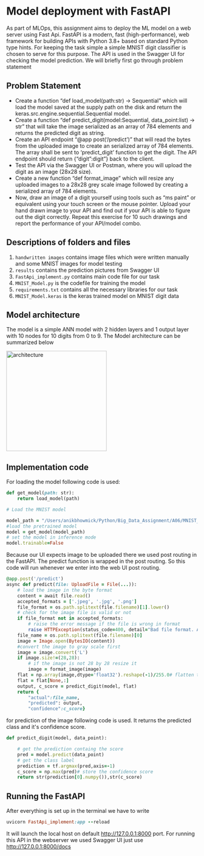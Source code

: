 # Model deployment with FastAPI
As part of MLOps, this assignment aims to deploy the ML model on a web server using Fast Api. FastAPI is a modern, fast (high-performance), web framework for building APIs with Python 3.8+ based on standard Python type hints. For keeping the task simple a simple MNIST digit classifier is chosen to serve for this purpose. The API is used in the Swagger UI for checking the model prediction. We will briefly first go through problem statement
## Problem Statement
* Create a function “def load_model(path:str) -> Sequential” which will load the model saved at the supply path on the disk and return the keras.src.engine.sequential.Sequential model.
* Create a function “def predict_digit(model:Sequential, data_point:list) -> str” that will take the image serialized as an array of 784 elements and returns the predicted digit as string.
* Create an API endpoint “@app post(‘/predict’)” that will read the bytes from the uploaded image to create an serialized array of 784 elements. The array shall be sent to ‘predict_digit’ function to get the digit. The API endpoint should return {“digit”:digit”} back to the client.
* Test the API via the Swagger UI or Postman, where you will upload the digit as an image (28x28 size).
* Create a new function “def format_image” which will resize any uploaded images to a 28x28 grey scale image followed by creating a serialized array of 784 elements.
* Now, draw an image of a digit yourself using tools such as “ms paint” or equivalent using your touch screen or the mouse pointer. Upload your hand drawn image to your API and find out if your API is able to figure out the digit correctly. Repeat this exercise for 10 such drawings and report the performance of your API/model combo.
## Descriptions of folders and files
1. `handwritten images` contains image files which were written manually and some MNIST images for model testing
2. `results` contains the prediction pictures from Swagger UI
3. `FastApi_implement.py` contains main code file for our task
4. `MNIST_Model.py` is the codefile for training the model
5. `requirements.txt` contains all the necessary libraries for our task
6. `MNIST_Model.keras` is the keras trained model on MNIST digit data
## Model architecture
The model is a simple ANN model with 2 hidden layers and 1 output layer with 10 nodes for 10 digits from 0 to 9. The Model architecture can be  summarized below 


<img width="264" alt="architecture" src="https://github.com/Anik320Bhowmick737/Big_Data_Lab_CS5830_FAST_API/assets/97800241/025288a0-b77e-42fb-9326-00b53e0a4b00">

## Implementation code 
For loading the model following code is used:
```ruby
def get_model(path: str):
    return load_model(path)

# Load the MNIST model

model_path = "/Users/anikbhowmick/Python/Big_Data_Assignment/A06/MNIST_model.keras"
#load the pretrained model
model = get_model(model_path)
# set the model in inference mode
model.trainable=False
```
Because our UI expects image to be uploaded there we used post routing in the FastAPI. The predict function is wrapped in the post routing. So this code will run whenever we enter into the web UI post routing. 
```ruby
@app.post('/predict')
async def predict(file: UploadFile = File(...)):
    # load the image in the byte format
    content = await file.read()
    accepted_formats = ['.jpeg', '.jpg', '.png']
    file_format = os.path.splitext(file.filename)[1].lower()
    # check for the image file is valid or not
    if file_format not in accepted_formats:
        # raise the error message if the file is wrong in format
        raise HTTPException(status_code=400, detail="Bad file format. Accepted formats are .jpeg, .jpg, .png")
    file_name = os.path.splitext(file.filename)[0]
    image = Image.open(BytesIO(content))
    #convert the image to gray scale first
    image = image.convert('L')
    if image.size!=(28,28):
        # if the image is not 28 by 28 resize it 
        image = format_image(image)
    flat = np.array(image,dtype='float32').reshape(-1)/255.0# flatten the image and normalize in 0 to 1 scale
    flat = flat[None,:]
    output, c_score = predict_digit(model, flat)
    return {
        "actual":file_name,
        "predicted": output,
        "confidence":c_score}
```
for prediction of the image following code is used. It returns the predicted class and it's confidence score.
```ruby
def predict_digit(model, data_point):

    # get the prediction containg the score 
    pred = model.predict(data_point)
    # get the class label
    prediction = tf.argmax(pred,axis=-1) 
    c_score = np.max(pred)# store the confidence score
    return str(prediction[0].numpy()),str(c_score)
```
## Running the FastAPI
After everything is set up in the terminal we have to write
```ruby
uvicorn FastApi_implement:app --reload
```
It will launch the local host on default http://127.0.0.1:8000 port. For running this API in the webserver we used Swagger UI just use http://127.0.0.1:8000/docs


